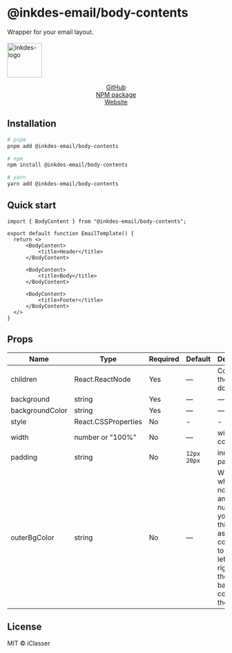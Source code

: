 # @inkdes-email/body-contents

Wrapper for your email layout.
<br />
<br />
<img width="80" height="80" alt="inkdes-logo" src="https://github.com/user-attachments/assets/8e885609-d2bb-46ab-a760-ae896757ff60" />
<br />

<div style='text-align:center'>
  <a href='https://github.com/iClasser/inkdes-email-comps'>GitHub<a>
  </hr>
</div>


<div style='text-align:center'>
  <a href='https://www.npmjs.com/package/@inkdes-email/components'>NPM package<a>
  </hr>
</div>


<div style='text-align:center'>
  <a href='https://inkdes.com'>Website<a>
  </hr>
</div>


## Installation

```bash
# pnpm
pnpm add @inkdes-email/body-contents

# npm
npm install @inkdes-email/body-contents

# yarn
yarn add @inkdes-email/body-contents
```

## Quick start

```tsx
import { BodyContent } from "@inkdes-email/body-contents";

export default function EmailTemplate() {
  return <>
      <BodyContent>
          <title>Header</title>
      </BodyContent>

      <BodyContent>
          <title>Body</title>
      </BodyContent>

      <BodyContent>
          <title>Footer</title>
      </BodyContent>
  </>
}
```

## Props

| Name     | Type            | Required | Default | Description |
| -------- | --------------- | -------- | ------- | ----------- |
| children | React.ReactNode | Yes      | —       | Content of the email document |
| background | string | Yes | — | — |
| backgroundColor | string | Yes | — | — |
| style | React.CSSProperties | No | - | - |
| width | number or "100%" | No | — | width of container |
| padding | string | No | `12px 20px` | inner padding |
| outerBgColor | string | No | — | When whidth is not `100%` and a number, you can set this value as Hex color value to set the left and right side of the section background color, not the inside |

## License

MIT © iClasser
